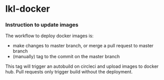 # lkl-docker

### Instruction to update images

The workflow to deploy docker images is:

- make changes to master branch, or merge a pull request to master branch
- (manually) tag to the commit on the master branch

This tag will trigger an autobuild on circleci and upload images to docker hub.
Pull requests only trigger build without the deployment.
